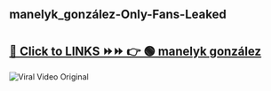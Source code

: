 
 ## manelyk_gonzález-Only-Fans-Leaked

# <h2><a href="https://clipsfans.com/manelyk_gonzález&ref=git">🔗 Click to LINKS ⏩⏩ 👉 🟢 manelyk gonzález </a></h2>

<a href="https://clipsfans.com/manelyk_gonzález&ref=git" rel="nofollow" data-target="animated-image.originalLink"><img src="https://i.ibb.co.com/xMMVF88/686577567.gif" alt="Viral Video Original" style="max-width: 100%; display: inline-block;" data-target="animated-image.originalImage"></a>
